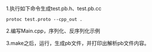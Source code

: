 1.执行如下命令生成test.pb.h、test.pb.cc
```shell
protoc test.proto --cpp_out .
```

2.编写Main.cpp，序列化、反序列化示例

3.make之后，运行，生成pb文件，并打印出解析pb文件内容。
